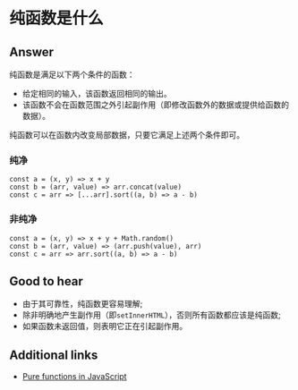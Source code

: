 # 纯函数是什么

## Answer

纯函数是满足以下两个条件的函数：

* 给定相同的输入，该函数返回相同的输出。
* 该函数不会在函数范围之外引起副作用（即修改函数外的数据或提供给函数的数据）。

纯函数可以在函数内改变局部数据，只要它满足上述两个条件即可。

### 纯净

```es6
const a = (x, y) => x + y
const b = (arr, value) => arr.concat(value)
const c = arr => [...arr].sort((a, b) => a - b)
```

### 非纯净

```es6
const a = (x, y) => x + y + Math.random()
const b = (arr, value) => (arr.push(value), arr)
const c = arr => arr.sort((a, b) => a - b)
```

## Good to hear

* 由于其可靠性，纯函数更容易理解;
* 除非明确地产生副作用（即`setInnerHTML`），否则所有函数都应该是纯函数;
* 如果函数未返回值，则表明它正在引起副作用。

## Additional links

* [Pure functions in JavaScript](http://www.nicoespeon.com/en/2015/01/pure-functions-javascript/)

<!-- tags: (javascript) -->

<!-- expertise: (2) -->
